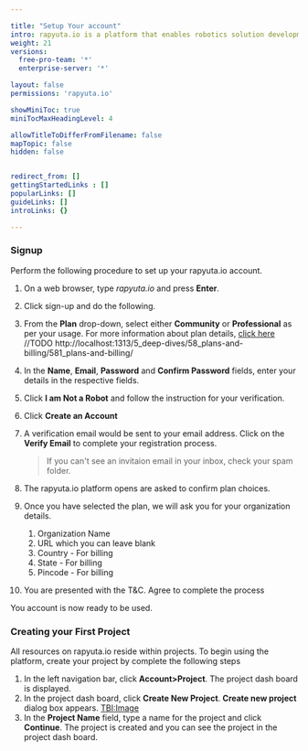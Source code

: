 ```yaml
---

title: "Setup Your account"
intro: rapyuta.io is a platform that enables robotics solution development by providing the necessary software infrastructure and facilitating the interaction between multiple stakeholders who contribute to the solution development.
weight: 21
versions:
  free-pro-team: '*'
  enterprise-server: '*'

layout: false
permissions: 'rapyuta.io'

showMiniToc: true
miniTocMaxHeadingLevel: 4

allowTitleToDifferFromFilename: false
mapTopic: false
hidden: false


redirect_from: []
gettingStartedLinks : []
popularLinks: []
guideLinks: []
introLinks: {}

---
```



### Signup

Perform the following procedure to set up your rapyuta.io account.

1. On a web browser, type *rapyuta.io* and press **Enter**.
2. Click sign-up and do the following.
  1. From the **Plan** drop-down, select either **Community** or **Professional** as per your usage. For more information about plan details, [click here](/rapyuta.io/deep-dives/**TBD)
   //TODO http://localhost:1313/5_deep-dives/58_plans-and-billing/581_plans-and-billing/
   
  2. In the **Name**, **Email**, **Password** and **Confirm Password** fields, enter your details in the respective fields.
3. Click **I am Not a Robot** and follow the instruction for your verification.
4. Click **Create an Account**
5. A verification email would be sent to your email address. Click on the **Verify Email**  to complete your registration process.
   > If you can't see an invitaion email in your inbox, check your spam folder. 
6. The rapyuta.io platform opens are asked to confirm plan choices. 
7. Once you have selected the plan, we will ask  you for your organization details. 
   1. Organization Name
   2. URL which you can leave blank
   3. Country - For billing 
   4. State - For billing
   5. Pincode - For billing
8. You are presented with the T&C. Agree to complete the process

You account is now ready to be used.


### Creating your First Project

All resources on rapyuta.io reside within projects. 
To begin using the platform, create your project by complete the following steps


1. In the left navigation bar, click **Account>Project**. The project dash board is displayed.
2. In the project dash board, click **Create New Project**. **Create new project** dialog box appears.
  <TBI:Image>
3. In the **Project Name** field, type a name for the project and click **Continue**.
  The project is created and you can see the project in the project dash board.

